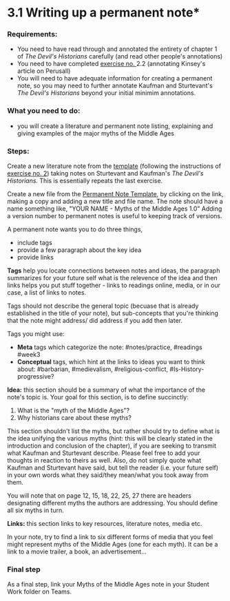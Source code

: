 # 3.1 Writing up a permanent note\*

### Requirements:

* You need to have read through and annotated the entirety of chapter 1 of _The Devil's Historians_ carefully (and read other people's annotations)
* You need to have completed [exercise no. ](2.2-introduction-to-perusall.md)2.2 (annotating Kinsey's article on Perusall)
* You will need to have adequate information for creating a permanent note, so you may need to further annotate Kaufman and Sturtevant's _The Devil's Historians_ beyond your initial minimim annotations.

### What you need to do:

* you will create a literature and permanent note listing, explaining and giving examples of the major myths of the Middle Ages

### Steps:

Create a new literature note from the [template](https://docs.google.com/document/d/12hIYg2UJdfCBa9u8\_UlXf1cHlVRV2gmnn0HkWsnBuvU/edit?usp=sharing) (following the instructions of [exercise no. 2](2.2-introduction-to-perusall.md)) taking notes on Sturtevant and Kaufman's _The Devil's Historians._ This is essentially repeats the last exercise.&#x20;

Create a new file from the [Permanent Note Template](https://docs.google.com/document/d/173ChNMOCsM93-rLwuE4mda4fAdfW9854cgV2xS8igDM/edit?usp=sharing), by clicking on the link, making a copy and adding a new title and file name. The note should have a name something like, "YOUR NAME - Myths of the Middle Ages 1.0" Adding a version number to permanent notes is useful to keeping track of versions.&#x20;

A permanent note wants you to do three things,&#x20;

* include tags
* provide a few paragraph about the key idea
* provide links

**Tags** help you locate connections between notes and ideas, the paragraph summarizes for your future self what is the relevence of the idea and then links helps you put stuff together - links to readings online, media, or in our case, a list of links to notes.&#x20;

Tags should not describe the general topic (becuase that is already established in the title of your note), but sub-concepts that you're thinking that the note might address/ did address if you add then later.&#x20;

Tags you might use:

* **Meta** tags which categorize the note:  #notes/practice, #readings #week3
* **Conceptual** tags, which hint at the links to ideas you want to think about: #barbarian, #medievalism, #religious-conflict, #Is-History-progressive?

**Idea:** this section should be a summary of what the importance of the note's topic is. Your goal for this section, is to define succinctly:

1. What is the "myth of the Middle Ages"?
2. Why historians care about these myths?

This section shouldn't list the myths, but rather should try to define what is the idea unifying the various myths (hint: this will be clearly stated in the introduction and conclusion of the chapter), if you are seeking to transmit what Kaufman and Sturtevant describe. Please feel free to add your thoughts in reaction to theirs as well. Also, do not simply quote what Kaufman and Sturtevant have said, but tell the reader (i.e. your future self) in your own words what they said/they mean/what you took away from them.&#x20;

You will note that on page 12, 15, 18, 22, 25, 27 there are headers designating different myths the authors are addressing. You should define all six myths in turn.&#x20;

**Links:** this section links to key resources, literature notes, media etc.&#x20;

In your note, try to find a link to six different forms of media that you feel might represent myths of the Middle Ages (one for each myth). It can be a link to a movie trailer, a book, an advertisement...

### **Final step**

As a final step, link your Myths of the Middle Ages note in your Student Work folder on Teams.
